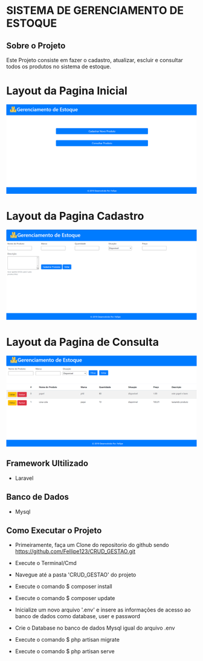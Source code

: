 # SISTEMA DE GERENCIAMENTO DE ESTOQUE 

## Sobre o Projeto

Este Projeto consiste em fazer o cadastro, atualizar, escluir e consultar todos os produtos no
sistema de estoque.

# Layout da Pagina Inicial


![img](https://github.com/Fellipe123/CRUD_GESTAO/blob/master/Screenshot/telaInicial.PNG)

# Layout da Pagina Cadastro

![img](https://github.com/Fellipe123/CRUD_GESTAO/blob/master/Screenshot/telaCadastro.PNG)


# Layout da Pagina de Consulta

![img](https://github.com/Fellipe123/CRUD_GESTAO/blob/master/Screenshot/telaFiltro.PNG)

## Framework Ultilizado

  - Laravel

## Banco de Dados 

  - Mysql

## Como Executar o Projeto

   * Primeiramente, faça um Clone do repositorio do github sendo https://github.com/Fellipe123/CRUD_GESTAO.git
    
   * Execute o Terminal/Cmd
   
   * Navegue até a pasta 'CRUD_GESTAO' do projeto
   
   * Execute o comando $ composer install

   * Execute o comando $ composer update

   * Inicialize um novo arquivo '.env' e insere as informações de acesso ao banco de dados como database, user e password

   * Crie o Database no banco de dados Mysql igual do arquivo .env
   
   * Execute o comando $ php artisan migrate

   * Execute o comando $ php artisan serve
